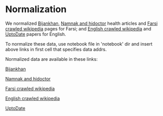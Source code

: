 # Normalization
We normalized [Bijankhan](https://drive.google.com/file/d/137Nwu16jnh3LaXFOCQifQ4F7FvVoyF22/view?usp=sharing), [Namnak and hidoctor](https://drive.google.com/file/d/1BXAwCeoPwozpKSUWd87T5EfMvUE69h1V/view?usp=sharing) health articles
and [Farsi crawled wikipedia](https://drive.google.com/file/d/1-HYDX7PFd7w5cAy0EhUxePtAxoxFdLhE/view?usp=sharing) pages for Farsi; 
and [English crawled wikipedia](https://drive.google.com/file/d/1-Jh3lO9TjzIK3mKHRgkdduaVjsYIpA2k/view?usp=sharing) and [UptoDate](https://drive.google.com/file/d/1w-yKkLToUF7hZFU3PNEr4eT1zSEuWsrM/view?usp=sharing) papers for English.

To normalize these data, use notebook file in 'notebook' dir and insert above links in first cell that specifies data addrs.

Normalized data are available in these links:

[Bijankhan](https://drive.google.com/file/d/1-N3Dvdi5etTSXwz2pHRYU_u11kCJZZCP/view?usp=sharing)
 
[Namnak and hidoctor](https://drive.google.com/file/d/1-PpCyvM5E_i5fa9rB2tvGN3f3dl9Zo_b/view?usp=sharing) 

[Farsi crawled wikipedia](https://drive.google.com/file/d/1-OCkNuabGAvVDIiwPlcBTppcpp-cnoIW/view?usp=sharing) 

[English crawled wikipedia](https://drive.google.com/file/d/1-PCQCfmMiq_abZpNqBzGGUasM8rbrgQi/view?usp=sharing) 

[UptoDate](https://drive.google.com/file/d/1-GVIuLbvemCxaXFEO-RX2Qpcir0R_mkb/view?usp=sharing)
